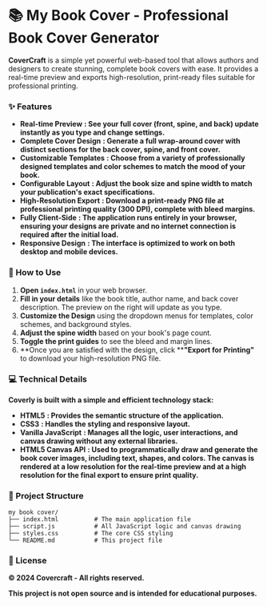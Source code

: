 # 📚 My Book Cover - Professional Book Cover Generator

****CoverCraft**** is a simple yet powerful web-based tool that allows authors and designers to create stunning, complete book covers with ease. It provides a real-time preview and exports high-resolution, print-ready files suitable for professional printing.

### ✨ Features

* **Real-time Preview** **: See your full cover (front, spine, and back) update instantly as you type and change settings.**
* **Complete Cover Design** **: Generate a full wrap-around cover with distinct sections for the back cover, spine, and front cover.**
* **Customizable Templates** **: Choose from a variety of professionally designed templates and color schemes to match the mood of your book.**
* **Configurable Layout** **: Adjust the book size and spine width to match your publication's exact specifications.**
* **High-Resolution Export** **: Download a print-ready PNG file at professional printing quality (300 DPI), complete with bleed margins.**
* **Fully Client-Side** **: The application runs entirely in your browser, ensuring your designs are private and no internet connection is required after the initial load.**
* **Responsive Design** **: The interface is optimized to work on both desktop and mobile devices.**

### 🚀 How to Use

1. **Open `index.html`** in your web browser.
2. **Fill in your details** like the book title, author name, and back cover description. The preview on the right will update as you type.
3. **Customize the Design** using the dropdown menus for templates, color schemes, and background styles.
4. **Adjust the spine width** based on your book's page count.
5. **Toggle the print guides** to see the bleed and margin lines.
6. **Once you are satisfied with the design, click ****"Export for Printing"** to download your high-resolution PNG file.

### 💻 Technical Details

**Coverly is built with a simple and efficient technology stack:**

* **HTML5** **: Provides the semantic structure of the application.**
* **CSS3** **: Handles the styling and responsive layout.**
* **Vanilla JavaScript** **: Manages all the logic, user interactions, and canvas drawing without any external libraries.**
* **HTML5 Canvas API** **: Used to programmatically draw and generate the book cover images, including text, shapes, and colors. The canvas is rendered at a low resolution for the real-time preview and at a high resolution for the final export to ensure print quality.**

### 📂 Project Structure

```
my book cover/
├── index.html          # The main application file
├── script.js           # All JavaScript logic and canvas drawing
├── styles.css          # The core CSS styling
└── README.md           # This project file

```

### 📜 License

**© 2024 Covercraft - All rights reserved.**

**This project is not open source and is intended for educational purposes.**
